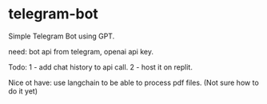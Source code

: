 # telegram-bot
Simple Telegram Bot using GPT.

need: bot api from telegram, openai api key.

Todo:
1 - add chat history to api call.
2 - host it on replit.


Nice ot have: use langchain to be able to process pdf files. (Not sure how to do it yet)

